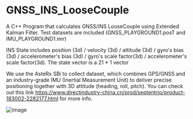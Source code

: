 # GNSS_INS_LooseCouple
A C++ Program that calculates GNSS/INS LooseCouple using Extended Kalman Filter.
Test datasets are included (GNSS_PLAYGROUND1.posT and IMU_PLAYGROUND1.imr)

INS State includes position (3d) / velocity (3d) / attitude (3d) / gyro's bias (3d) / accelerometer's bias (3d) / gyro's scale factor(3d) / accelerometer's scale factor(3d). The state vector is a 21 * 1 vector

We use the AsteRx SBi to collect dataset, which combines GPS/GNSS and an industry-grade IMU (Inertial Measurement Unit) to deliver precise positioning together with 3D attitude (heading, roll, pitch). You can check out this link https://www.directindustry-china.cn/prod/septentrio/product-183002-2282177.html for more info.

![image](https://user-images.githubusercontent.com/100557045/174484720-06c4a0ec-44f7-4b9a-97cd-0ef8e2689a3e.png)
